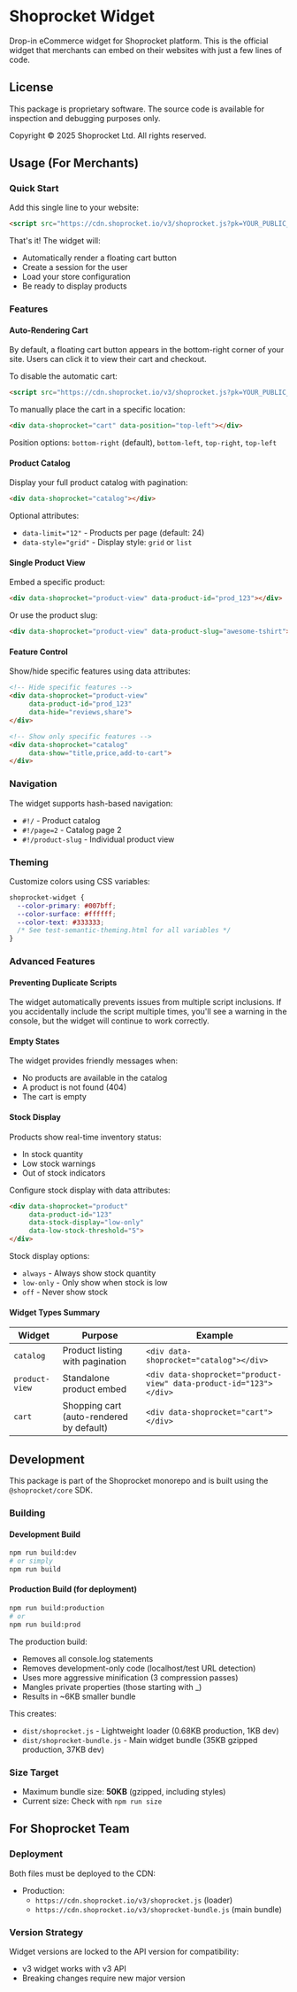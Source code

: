 # Shoprocket Widget

Drop-in eCommerce widget for Shoprocket platform. This is the official widget that merchants can embed on their websites with just a few lines of code.

## License

This package is proprietary software. The source code is available for inspection and debugging purposes only.

Copyright © 2025 Shoprocket Ltd. All rights reserved.

## Usage (For Merchants)

### Quick Start

Add this single line to your website:

```html
<script src="https://cdn.shoprocket.io/v3/shoprocket.js?pk=YOUR_PUBLIC_KEY"></script>
```

That's it! The widget will:
- Automatically render a floating cart button
- Create a session for the user
- Load your store configuration
- Be ready to display products

### Features

#### Auto-Rendering Cart
By default, a floating cart button appears in the bottom-right corner of your site. Users can click it to view their cart and checkout.

To disable the automatic cart:
```html
<script src="https://cdn.shoprocket.io/v3/shoprocket.js?pk=YOUR_PUBLIC_KEY" data-no-cart></script>
```

To manually place the cart in a specific location:
```html
<div data-shoprocket="cart" data-position="top-left"></div>
```

Position options: `bottom-right` (default), `bottom-left`, `top-right`, `top-left`

#### Product Catalog
Display your full product catalog with pagination:

```html
<div data-shoprocket="catalog"></div>
```

Optional attributes:
- `data-limit="12"` - Products per page (default: 24)
- `data-style="grid"` - Display style: `grid` or `list`

#### Single Product View
Embed a specific product:

```html
<div data-shoprocket="product-view" data-product-id="prod_123"></div>
```

Or use the product slug:
```html
<div data-shoprocket="product-view" data-product-slug="awesome-tshirt"></div>
```

#### Feature Control
Show/hide specific features using data attributes:

```html
<!-- Hide specific features -->
<div data-shoprocket="product-view" 
     data-product-id="prod_123"
     data-hide="reviews,share">
</div>

<!-- Show only specific features -->
<div data-shoprocket="catalog" 
     data-show="title,price,add-to-cart">
</div>
```

### Navigation

The widget supports hash-based navigation:
- `#!/` - Product catalog
- `#!/page=2` - Catalog page 2
- `#!/product-slug` - Individual product view

### Theming

Customize colors using CSS variables:

```css
shoprocket-widget {
  --color-primary: #007bff;
  --color-surface: #ffffff;
  --color-text: #333333;
  /* See test-semantic-theming.html for all variables */
}
```

### Advanced Features

#### Preventing Duplicate Scripts
The widget automatically prevents issues from multiple script inclusions. If you accidentally include the script multiple times, you'll see a warning in the console, but the widget will continue to work correctly.

#### Empty States
The widget provides friendly messages when:
- No products are available in the catalog
- A product is not found (404)
- The cart is empty

#### Stock Display
Products show real-time inventory status:
- In stock quantity
- Low stock warnings
- Out of stock indicators

Configure stock display with data attributes:
```html
<div data-shoprocket="product" 
     data-product-id="123"
     data-stock-display="low-only"
     data-low-stock-threshold="5">
</div>
```

Stock display options:
- `always` - Always show stock quantity
- `low-only` - Only show when stock is low
- `off` - Never show stock

#### Widget Types Summary

| Widget | Purpose | Example |
|--------|---------|---------|
| `catalog` | Product listing with pagination | `<div data-shoprocket="catalog"></div>` |
| `product-view` | Standalone product embed | `<div data-shoprocket="product-view" data-product-id="123"></div>` |
| `cart` | Shopping cart (auto-rendered by default) | `<div data-shoprocket="cart"></div>` |

## Development

This package is part of the Shoprocket monorepo and is built using the `@shoprocket/core` SDK.

### Building

#### Development Build
```bash
npm run build:dev
# or simply
npm run build
```

#### Production Build (for deployment)
```bash
npm run build:production
# or
npm run build:prod
```

The production build:
- Removes all console.log statements
- Removes development-only code (localhost/test URL detection)
- Uses more aggressive minification (3 compression passes)
- Mangles private properties (those starting with _)
- Results in ~6KB smaller bundle

This creates:
- `dist/shoprocket.js` - Lightweight loader (0.68KB production, 1KB dev)
- `dist/shoprocket-bundle.js` - Main widget bundle (35KB gzipped production, 37KB dev)

### Size Target

- Maximum bundle size: **50KB** (gzipped, including styles)
- Current size: Check with `npm run size`

## For Shoprocket Team

### Deployment

Both files must be deployed to the CDN:
- Production: 
  - `https://cdn.shoprocket.io/v3/shoprocket.js` (loader)
  - `https://cdn.shoprocket.io/v3/shoprocket-bundle.js` (main bundle)

### Version Strategy

Widget versions are locked to the API version for compatibility:
- v3 widget works with v3 API
- Breaking changes require new major version